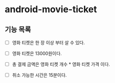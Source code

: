 # android-movie-ticket

## 기능 목록

- [ ] 영화 티켓은 한 장 이상 부터 살 수 있다.
- [ ] 영화 티켓은 13000원이다.
- [ ] 총 결제 금액은 영화 티켓 개수 * 영화 티켓 가격 이다.
- [ ] 취소 가능한 시간은 15분이다.

